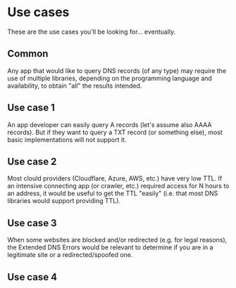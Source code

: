 # Use cases

These are the use cases you'll be looking for... eventually.


## Common

Any app that would like to query DNS records (of any type) may require the use of multiple libraries, depending on the programming language and availability, to obtain "all" the results intended.

## Use case 1

An app developer can easily query A records (let's assume also AAAA records). But if they want to query a TXT record (or something else), most basic implementations will not support it.

## Use case 2

Most clould providers (Cloudflare, Azure, AWS, etc.) have very low TTL. If an intensive connecting app (or crawler, etc.) required access for N hours to an address, it would be useful to get the TTL "easily" (i.e. that most DNS libraries would support providing TTL). 

## Use case 3

When some websites are blocked and/or redirected (e.g. for legal reasons), the Extended DNS Errors would be relevant to determine if you are in a legitimate site or a redirected/spoofed one.

## Use case 4



